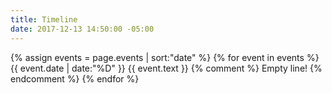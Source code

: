 ```yaml
---
title: Timeline
date: 2017-12-13 14:50:00 -05:00
---
```


{% assign events = page.events | sort:"date" %}
{% for event in events %}
{{ event.date | date:"%D" }}
{{ event.text }}
{% comment %} Empty line! {% endcomment %}
{% endfor %}